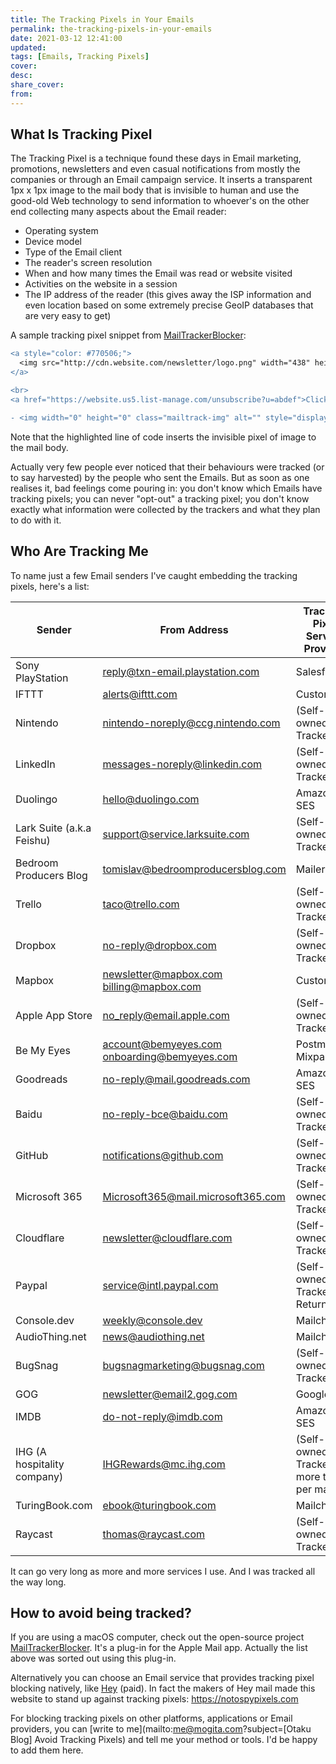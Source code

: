 ```yaml
---
title: The Tracking Pixels in Your Emails
permalink: the-tracking-pixels-in-your-emails
date: 2021-03-12 12:41:00
updated:
tags: [Emails, Tracking Pixels]
cover:
desc:
share_cover:
from:
---
```


## What Is Tracking Pixel

The Tracking Pixel is a technique found these days in Email marketing, promotions, newsletters and even casual notifications from mostly the  companies or through an Email campaign service. It inserts a transparent 1px x 1px image to the mail body that is invisible to human and use the good-old Web technology to send information to whoever's on the other end collecting many aspects about the Email reader:

- Operating system
- Device model
- Type of the Email client
- The reader's screen resolution
- When and how many times the Email was read or website visited
- Activities on the website in a session
- The IP address of the reader (this gives away the ISP information and even location based on some extremely precise GeoIP databases that are very easy to get)

A sample tracking pixel snippet from [MailTrackerBlocker](https://github.com/apparition47/MailTrackerBlocker):

```diff
<a style="color: #770506;">
  <img src="http://cdn.website.com/newsletter/logo.png" width="438" height="42" border="0" style="max-width: 90%; height: auto" alt="logo.png">
</a>

<br>
<a href="https://website.us5.list-manage.com/unsubscribe?u=abdef">Click here to unsubscribe</a> or <a href="https://website.us5.list-manage.com/profile?u=abdef">Update subscription preferences</a>

- <img width="0" height="0" class="mailtrack-img" alt="" style="display:flex" src="https://mailtrack.io/trace/mail/0eabccbe98c98e9b8e9a8b89eab89ce9ab89e8bc.png?u=1234567">
```

Note that the highlighted line of code inserts the invisible pixel of image to the mail body.

Actually very few people ever noticed that their behaviours were tracked (or to say harvested) by the people who sent the Emails. But as soon as one realises it, bad feelings come pouring in: you don't know which Emails have tracking pixels; you can never "opt-out" a tracking pixel; you don't know exactly what information were collected by the trackers and what they plan to do with it.

## Who Are Tracking Me

To name just a few Email senders I've caught embedding the tracking pixels, here's a list:

| Sender                      | From Address                                      | Tracking Pixel Service Provider            |
| --------------------------- | ------------------------------------------------- | ------------------------------------------ |
| Sony PlayStation            | reply@txn-email.playstation.com                   | Salesforce                                 |
| IFTTT                       | alerts@ifttt.com                                  | Customer.io                                |
| Nintendo                    | nintendo-noreply@ccg.nintendo.com                 | (Self-owned Tracker)                       |
| LinkedIn                    | messages-noreply@linkedin.com                     | (Self-owned Tracker)                       |
| Duolingo                    | hello@duolingo.com                                | Amazon SES                                 |
| Lark Suite (a.k.a Feishu)   | support@service.larksuite.com                     | (Self-owned Tracker)                       |
| Bedroom Producers Blog      | tomislav@bedroomproducersblog.com                 | MailerLite                                 |
| Trello                      | taco@trello.com                                   | (Self-owned Tracker)                       |
| Dropbox                     | no-reply@dropbox.com                              | (Self-owned Tracker)                       |
| Mapbox                      | newsletter@mapbox.com<br />billing@mapbox.com     | Customer.io                                |
| Apple App Store             | no_reply@email.apple.com                          | (Self-owned Tracker)                       |
| Be My Eyes                  | account@bemyeyes.com<br />onboarding@bemyeyes.com | Postmark<br />Mixpanel                     |
| Goodreads                   | no-reply@mail.goodreads.com                       | Amazon SES                                 |
| Baidu                       | no-reply-bce@baidu.com                            | (Self-owned Tracker)                       |
| GitHub                      | notifications@github.com                          | (Self-owned Tracker)                       |
| Microsoft 365               | Microsoft365@mail.microsoft365.com                | (Self-owned Tracker)                       |
| Cloudflare                  | newsletter@cloudflare.com                         | (Self-owned Tracker)                       |
| Paypal                      | service@intl.paypal.com                           | (Self-owned Tracker)<br />Return Path      |
| Console.dev                 | weekly@console.dev                                | Mailchimp                                  |
| AudioThing.net              | news@audiothing.net                               | Mailchimp                                  |
| BugSnag                     | bugsnagmarketing@bugsnag.com                      | (Self-owned Tracker)                       |
| GOG                         | newsletter@email2.gog.com                         | Google                                     |
| IMDB                        | do-not-reply@imdb.com                             | Amazon SES                                 |
| IHG (A hospitality company) | IHGRewards@mc.ihg.com                             | (Self-owned Tracker, more than 1 per mail) |
| TuringBook.com              | ebook@turingbook.com                              | Mailchimp                                  |
| Raycast                     | thomas@raycast.com                                | (Self-owned Tracker)                       |

It can go very long as more and more services I use. And I was tracked all the way long.

## How to avoid being tracked?

If you are using a macOS computer, check out the open-source project [MailTrackerBlocker](https://github.com/apparition47/MailTrackerBlocker). It's a plug-in for the Apple Mail app. Actually the list above was sorted out using this plug-in.

Alternatively you can choose an Email service that provides tracking pixel blocking natively, like [Hey](https://hey.com) (paid). In fact the makers of Hey mail made this website to stand up against tracking pixels: https://notospypixels.com

For blocking tracking pixels on other platforms, applications or Email providers, you can [write to me](mailto:me@mogita.com?subject=[Otaku Blog] Avoid Tracking Pixels) and tell me your method or tools. I'd be happy to add them here.